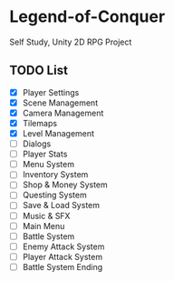 # Legend-of-Conquer
Self Study, Unity 2D RPG Project 

## TODO List
- [X] Player Settings
- [X] Scene Management
- [X] Camera Management
- [X] Tilemaps
- [X] Level Management
- [ ] Dialogs
- [ ] Player Stats
- [ ] Menu System
- [ ] Inventory System
- [ ] Shop & Money System
- [ ] Questing System
- [ ] Save & Load System
- [ ] Music & SFX
- [ ] Main Menu
- [ ] Battle System
- [ ] Enemy Attack System
- [ ] Player Attack System
- [ ] Battle System Ending
